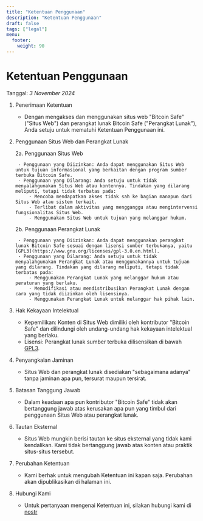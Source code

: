 ```yaml
---
title: "Ketentuan Penggunaan"
description: "Ketentuan Penggunaan"
draft: false
tags: ["legal"]
menu:
  footer:
    weight: 90
---
```


# Ketentuan Penggunaan

Tanggal: *3 November 2024*

1. Penerimaan Ketentuan

    - Dengan mengakses dan menggunakan situs web "Bitcoin Safe" ("Situs Web") dan perangkat lunak Bitcoin Safe ("Perangkat Lunak"), Anda setuju untuk mematuhi Ketentuan Penggunaan ini.

2. Penggunaan Situs Web dan Perangkat Lunak

    2a. Penggunaan Situs Web

        - Penggunaan yang Diizinkan: Anda dapat menggunakan Situs Web untuk tujuan informasional yang berkaitan dengan program sumber terbuka Bitcoin Safe.
        - Penggunaan yang Dilarang: Anda setuju untuk tidak menyalahgunakan Situs Web atau kontennya. Tindakan yang dilarang meliputi, tetapi tidak terbatas pada:
            - Mencoba mendapatkan akses tidak sah ke bagian manapun dari Situs Web atau sistem terkait.
            - Terlibat dalam aktivitas yang mengganggu atau mengintervensi fungsionalitas Situs Web.
            - Menggunakan Situs Web untuk tujuan yang melanggar hukum.

    2b. Penggunaan Perangkat Lunak

        - Penggunaan yang Diizinkan: Anda dapat menggunakan perangkat lunak Bitcoin Safe sesuai dengan lisensi sumber terbukanya, yaitu [GPL3](https://www.gnu.org/licenses/gpl-3.0.en.html).
        - Penggunaan yang Dilarang: Anda setuju untuk tidak menyalahgunakan Perangkat Lunak atau menggunakannya untuk tujuan yang dilarang. Tindakan yang dilarang meliputi, tetapi tidak terbatas pada:
            - Menggunakan Perangkat Lunak yang melanggar hukum atau peraturan yang berlaku.
            - Memodifikasi atau mendistribusikan Perangkat Lunak dengan cara yang tidak diizinkan oleh lisensinya.
            - Menggunakan Perangkat Lunak untuk melanggar hak pihak lain.

3. Hak Kekayaan Intelektual

    - Kepemilikan: Konten di Situs Web dimiliki oleh kontributor "Bitcoin Safe" dan dilindungi oleh undang-undang hak kekayaan intelektual yang berlaku.
    - Lisensi: Perangkat lunak sumber terbuka dilisensikan di bawah [GPL3](https://www.gnu.org/licenses/gpl-3.0.en.html).

4. Penyangkalan Jaminan

    - Situs Web dan perangkat lunak disediakan "sebagaimana adanya" tanpa jaminan apa pun, tersurat maupun tersirat.

5. Batasan Tanggung Jawab

    - Dalam keadaan apa pun kontributor "Bitcoin Safe" tidak akan bertanggung jawab atas kerusakan apa pun yang timbul dari penggunaan Situs Web atau perangkat lunak.

6. Tautan Eksternal

    - Situs Web mungkin berisi tautan ke situs eksternal yang tidak kami kendalikan. Kami tidak bertanggung jawab atas konten atau praktik situs-situs tersebut.

7. Perubahan Ketentuan

    - Kami berhak untuk mengubah Ketentuan ini kapan saja. Perubahan akan dipublikasikan di halaman ini.

8. Hubungi Kami

    - Untuk pertanyaan mengenai Ketentuan ini, silakan hubungi kami di [nostr](https://yakihonne.com/users/npub1g9uhysae68vhvwwqel8v9enr9mg43rn4tpurs6a9g4jsrw6nl7lsplhs9v)